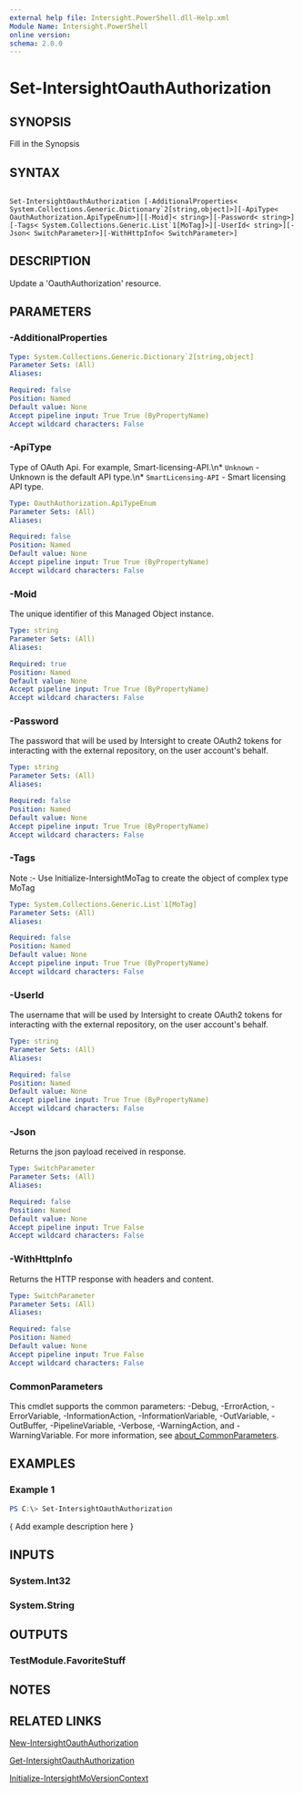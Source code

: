 ```yaml
---
external help file: Intersight.PowerShell.dll-Help.xml
Module Name: Intersight.PowerShell
online version:
schema: 2.0.0
---
```


# Set-IntersightOauthAuthorization

## SYNOPSIS
Fill in the Synopsis

## SYNTAX

```

Set-IntersightOauthAuthorization [-AdditionalProperties< System.Collections.Generic.Dictionary`2[string,object]>][-ApiType< OauthAuthorization.ApiTypeEnum>][[-Moid]< string>][-Password< string>][-Tags< System.Collections.Generic.List`1[MoTag]>][-UserId< string>][-Json< SwitchParameter>][-WithHttpInfo< SwitchParameter>]

```

## DESCRIPTION
Update a &apos;OauthAuthorization&apos; resource.

## PARAMETERS

### -AdditionalProperties


```yaml
Type: System.Collections.Generic.Dictionary`2[string,object]
Parameter Sets: (All)
Aliases:

Required: false
Position: Named
Default value: None
Accept pipeline input: True True (ByPropertyName)
Accept wildcard characters: False
```

### -ApiType
Type of OAuth Api. For example, Smart-licensing-API.\n* `Unknown` - Unknown is the default API type.\n* `SmartLicensing-API` - Smart licensing API type.

```yaml
Type: OauthAuthorization.ApiTypeEnum
Parameter Sets: (All)
Aliases:

Required: false
Position: Named
Default value: None
Accept pipeline input: True True (ByPropertyName)
Accept wildcard characters: False
```

### -Moid
The unique identifier of this Managed Object instance.

```yaml
Type: string
Parameter Sets: (All)
Aliases:

Required: true
Position: Named
Default value: None
Accept pipeline input: True True (ByPropertyName)
Accept wildcard characters: False
```

### -Password
The password that will be used by Intersight to create OAuth2 tokens for interacting with the external repository, on the user account&apos;s behalf.

```yaml
Type: string
Parameter Sets: (All)
Aliases:

Required: false
Position: Named
Default value: None
Accept pipeline input: True True (ByPropertyName)
Accept wildcard characters: False
```

### -Tags


Note :- Use Initialize-IntersightMoTag to create the object of complex type MoTag

```yaml
Type: System.Collections.Generic.List`1[MoTag]
Parameter Sets: (All)
Aliases:

Required: false
Position: Named
Default value: None
Accept pipeline input: True True (ByPropertyName)
Accept wildcard characters: False
```

### -UserId
The username that will be used by Intersight to create OAuth2 tokens for interacting with the external repository, on the user account&apos;s behalf.

```yaml
Type: string
Parameter Sets: (All)
Aliases:

Required: false
Position: Named
Default value: None
Accept pipeline input: True True (ByPropertyName)
Accept wildcard characters: False
```

### -Json
Returns the json payload received in response.

```yaml
Type: SwitchParameter
Parameter Sets: (All)
Aliases:

Required: false
Position: Named
Default value: None
Accept pipeline input: True False
Accept wildcard characters: False
```

### -WithHttpInfo
Returns the HTTP response with headers and content.

```yaml
Type: SwitchParameter
Parameter Sets: (All)
Aliases:

Required: false
Position: Named
Default value: None
Accept pipeline input: True False
Accept wildcard characters: False
```


### CommonParameters
This cmdlet supports the common parameters: -Debug, -ErrorAction, -ErrorVariable, -InformationAction, -InformationVariable, -OutVariable, -OutBuffer, -PipelineVariable, -Verbose, -WarningAction, and -WarningVariable. For more information, see [about_CommonParameters](http://go.microsoft.com/fwlink/?LinkID=113216).

## EXAMPLES

### Example 1
```powershell
PS C:\> Set-IntersightOauthAuthorization
```

{ Add example description here }

## INPUTS

### System.Int32

### System.String

## OUTPUTS

### TestModule.FavoriteStuff

## NOTES

## RELATED LINKS

[New-IntersightOauthAuthorization](./New-IntersightOauthAuthorization.md)

[Get-IntersightOauthAuthorization](./Get-IntersightOauthAuthorization.md)

[Initialize-IntersightMoVersionContext](./Initialize-IntersightMoVersionContext.md)
